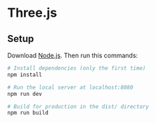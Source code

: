# Three.js 

## Setup
Download [Node.js](https://nodejs.org/en/download/).
Then run this commands:

``` bash
# Install dependencies (only the first time)
npm install

# Run the local server at localhost:8080
npm run dev

# Build for production in the dist/ directory
npm run build
```
